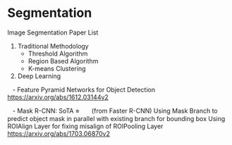 # Segmentation

Image Segmentation Paper List
1. Traditional Methodology
    - Threshold Algorithm
    - Region Based Algorithm
    - K-means Clustering
2. Deep Learning

    - Feature Pyramid Networks for Object Detection
      https://arxiv.org/abs/1612.03144v2
    
    - Mask R-CNN: SoTA ⭐︎
      
      (from Faster R-CNN) Using Mask Branch to predict object mask in parallel with existing branch for bounding box
      Using ROIAlign Layer for fixing misalign of ROIPooling Layer
      https://arxiv.org/abs/1703.06870v2
